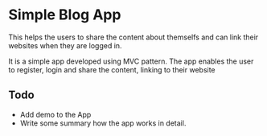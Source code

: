 Simple Blog App
=======

This helps the users to share the content about themselfs and can link their websites when they are logged in.

It is a simple app developed using MVC pattern. The app enables the user to register, login and share the content, linking to their website

## Todo
- Add demo to the App
- Write some summary how the app works in detail.